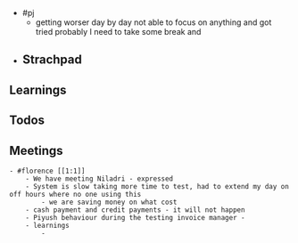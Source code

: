 - #pj
	- getting worser day by day not able to focus on anything and got tried probably I need to take some break and
- ## Strachpad
## Learnings
## Todos
## Meetings
	- #florence [[1:1]]
		- We have meeting Niladri - expressed
		- System is slow taking more time to test, had to extend my day on off hours where no one using this
			- we are saving money on what cost
		- cash payment and credit payments - it will not happen
		- Piyush behaviour during the testing invoice manager -
		- learnings
			-